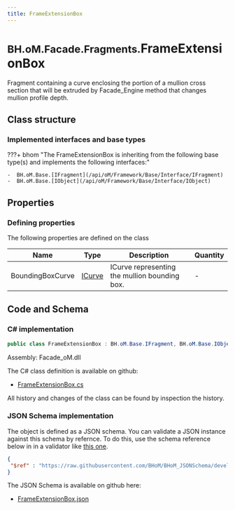 ```yaml
---
title: FrameExtensionBox
---
```


# <small>BH.oM.Facade.Fragments.</small>**FrameExtensionBox**

Fragment containing a curve enclosing the portion of a mullion cross section that will be extruded by Facade_Engine method that changes mullion profile depth.

## Class structure

### Implemented interfaces and base types

???+ bhom "The FrameExtensionBox is inheriting from the following base type(s) and implements the following interfaces:"

    -  BH.oM.Base.[IFragment](/api/oM/Framework/Base/Interface/IFragment)
    -  BH.oM.Base.[IObject](/api/oM/Framework/Base/Interface/IObject)


## Properties



### Defining properties

The following properties are defined on the class

| Name             | Type             | Description      | Quantity         |
|------------------|------------------|------------------|------------------|
| BoundingBoxCurve | [ICurve](/api/oM/Dimensional/Geometry/Curve/ICurve) | ICurve representing the mullion bounding box. | - |


## Code and Schema

### C# implementation

``` C# title="C#"
public class FrameExtensionBox : BH.oM.Base.IFragment, BH.oM.Base.IObject
```

Assembly: Facade_oM.dll

The C# class definition is available on github:

- [FrameExtensionBox.cs](https://github.com/BHoM/BHoM/blob/develop/Facade_oM/Fragments\FrameExtensionBox.cs)

All history and changes of the class can be found by inspection the history.
### JSON Schema implementation

The object is defined as a JSON schema. You can validate a JSON instance against this schema by refernce. To do this, use the schema reference below in in a validator like [this one](https://www.jsonschemavalidator.net/).

``` json title="JSON Schema"
{
 "$ref" : "https://raw.githubusercontent.com/BHoM/BHoM_JSONSchema/develop/Facade_oM/Fragments/FrameExtensionBox.json"
}
```

The JSON Schema is available on github here:

- [FrameExtensionBox.json](https://github.com/BHoM/BHoM_JSONSchema/blob/develop/Facade_oM/Fragments/FrameExtensionBox.json)
